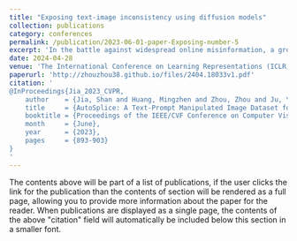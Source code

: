 ```yaml
---
title: "Exposing text-image inconsistency using diffusion models"
collection: publications
category: conferences
permalink: /publication/2023-06-01-paper-Exposing-number-5
excerpt: 'In the battle against widespread online misinformation, a growing problem is text-image inconsistency, where images are misleadingly paired with texts with different intent or meaning. Existing classification-based methods for text-image inconsistency can identify contextual inconsistencies but fail to provide explainable justifications for their decisions that humans can understand. Although more nuanced, human evaluation is impractical at scale and susceptible to errors. To address these limitations, this study introduces D-TIIL (Diffusion-based Text-Image Inconsistency Localization), which employs text-to-image diffusion models to localize semantic inconsistencies in text and image pairs. These models, trained on large-scale datasets act as ``omniscient" agents that filter out irrelevant information and incorporate background knowledge to identify inconsistencies. In addition, D-TIIL uses text embeddings and modified image regions to visualize these inconsistencies. To evaluate D-TIIL's efficacy, we introduce a new TIIL dataset containing 14K consistent and inconsistent text-image pairs. Unlike existing datasets, TIIL enables assessment at the level of individual words and image regions and is carefully designed to represent various inconsistencies. D-TIIL offers a scalable and evidence-based approach to identifying and localizing text-image inconsistency, providing a robust framework for future research combating misinformation.'
date: 2024-04-28
venue: 'The International Conference on Learning Representations (ICLR)'
paperurl: 'http://zhouzhou38.github.io/files/2404.18033v1.pdf'
citation: '
@InProceedings{Jia_2023_CVPR,
    author    = {Jia, Shan and Huang, Mingzhen and Zhou, Zhou and Ju, Yan and Cai, Jialing and Lyu, Siwei},
    title     = {AutoSplice: A Text-Prompt Manipulated Image Dataset for Media Forensics},
    booktitle = {Proceedings of the IEEE/CVF Conference on Computer Vision and Pattern Recognition (CVPR) Workshops},
    month     = {June},
    year      = {2023},
    pages     = {893-903}
}
'
---
```


The contents above will be part of a list of publications, if the user clicks the link for the publication than the contents of section will be rendered as a full page, allowing you to provide more information about the paper for the reader. When publications are displayed as a single page, the contents of the above "citation" field will automatically be included below this section in a smaller font.




